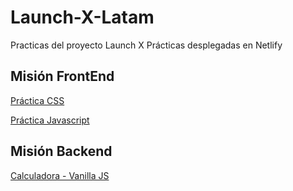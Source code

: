 # Launch-X-Latam
Practicas del proyecto Launch X
Prácticas desplegadas en Netlify

## Misión FrontEnd 
[Práctica CSS](https://dapper-jelly-564587.netlify.app/misionfrontend/3-css/main)

[Práctica Javascript](https://dapper-jelly-564587.netlify.app/misionfrontend/4-javascript/main)

## Misión Backend
[Calculadora - Vanilla JS](https://github.com/luiserdef/Launch-X-Latam/tree/main/MisionBackEnd/calculadora)
